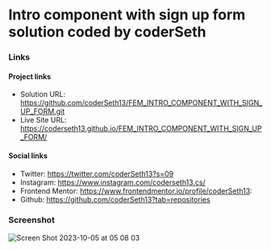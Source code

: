# Intro component with sign up form solution coded by coderSeth

### Links

#### Project links

- Solution URL: https://github.com/coderSeth13/FEM_INTRO_COMPONENT_WITH_SIGN_UP_FORM.git
- Live Site URL: https://coderseth13.github.io/FEM_INTRO_COMPONENT_WITH_SIGN_UP_FORM/

#### Social links

- Twitter: https://twitter.com/coderSeth13?s=09
- Instagram: https://www.instagram.com/coderseth13.cs/
- Frontend Mentor: https://www.frontendmentor.io/profile/coderSeth13:
- Github: https://github.com/coderSeth13?tab=repositories

### Screenshot
![Screen Shot 2023-10-05 at 05 08 03](https://github.com/coderSeth13/FEM_INTRO_COMPONENT_WITH_SIGN_UP_FORM/assets/145410639/05aaa7cb-eea3-4aef-ade3-90f66b83d058)

